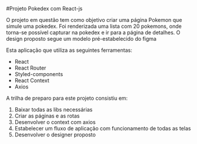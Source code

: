 #Projeto Pokedex com React-js

O projeto em questão tem como objetivo criar uma página Pokemon que simule uma pokedex.
Foi renderizada uma lista com 20 pokemons, onde torna-se possível capturar na pokedex e ir para a página de detalhes.
O design proposto segue um modelo pré-estabelecido do figma

Esta aplicação que utiliza as seguintes ferramentas:

- React
- React Router
- Styled-components
- React Context
- Axios

A trilha de preparo para este projeto consistiu em:

1. Baixar todas as libs necessárias
2. Criar as páginas e as rotas
3. Desenvolver o context com axios
4. Estabelecer um fluxo de aplicação com funcionamento de todas as telas
5. Desenvolver o designer proposto
